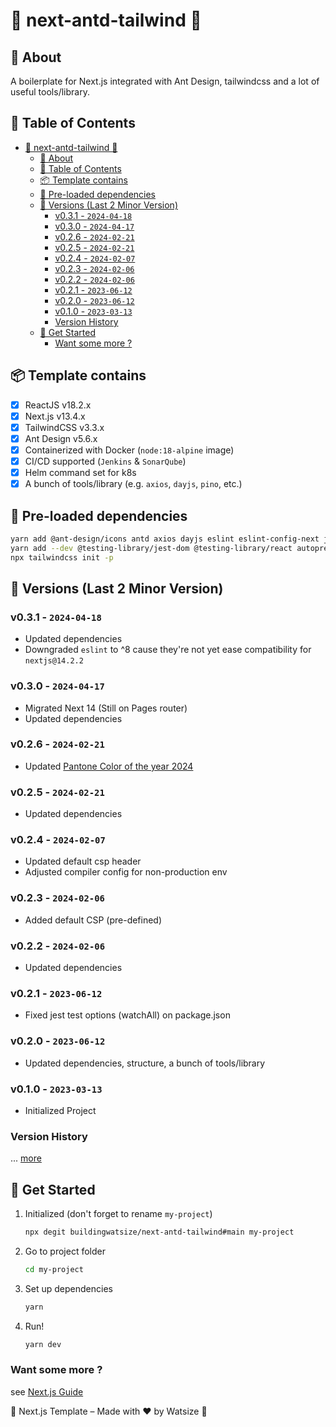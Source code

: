 # 🔺 next-antd-tailwind 🔺

## 📘 About

A boilerplate for Next.js integrated with Ant Design, tailwindcss and a lot of useful tools/library.

## 📝 Table of Contents

- [🔺 next-antd-tailwind 🔺](#-next-antd-tailwind-)
  - [📘 About](#-about)
  - [📝 Table of Contents](#-table-of-contents)
  - [📦 Template contains](#-template-contains)
  - [💎 Pre-loaded dependencies](#-pre-loaded-dependencies)
  - [📝 Versions (Last 2 Minor Version)](#-versions-last-2-minor-version)
    - [v0.3.1 - `2024-04-18`](#v031---2024-04-18)
    - [v0.3.0 - `2024-04-17`](#v030---2024-04-17)
    - [v0.2.6 - `2024-02-21`](#v026---2024-02-21)
    - [v0.2.5 - `2024-02-21`](#v025---2024-02-21)
    - [v0.2.4 - `2024-02-07`](#v024---2024-02-07)
    - [v0.2.3 - `2024-02-06`](#v023---2024-02-06)
    - [v0.2.2 - `2024-02-06`](#v022---2024-02-06)
    - [v0.2.1 - `2023-06-12`](#v021---2023-06-12)
    - [v0.2.0 - `2023-06-12`](#v020---2023-06-12)
    - [v0.1.0 - `2023-03-13`](#v010---2023-03-13)
    - [Version History](#version-history)
  - [📌 Get Started](#-get-started)
    - [Want some more ?](#want-some-more-)

## 📦 Template contains

- [x] ReactJS v18.2.x
- [x] Next.js v13.4.x
- [x] TailwindCSS v3.3.x
- [x] Ant Design v5.6.x
- [x] Containerized with Docker (`node:18-alpine` image)
- [x] CI/CD supported (`Jenkins` & `SonarQube`)
- [x] Helm command set for k8s
- [x] A bunch of tools/library (e.g. `axios`, `dayjs`, `pino`, etc.)

## 💎 Pre-loaded dependencies

```bash
yarn add @ant-design/icons antd axios dayjs eslint eslint-config-next js-base64 js-cookie lodash pino react-loading-randomizable
yarn add --dev @testing-library/jest-dom @testing-library/react autoprefixer jest jest-environment-jsdom postcss tailwindcss
npx tailwindcss init -p
```

## 📝 Versions (Last 2 Minor Version)

### v0.3.1 - `2024-04-18`

- Updated dependencies 
- Downgraded `eslint` to ^8 cause they're not yet ease compatibility for `nextjs@14.2.2`

### v0.3.0 - `2024-04-17`

- Migrated Next 14 (Still on Pages router)
- Updated dependencies 

### v0.2.6 - `2024-02-21`

- Updated [Pantone Color of the year 2024](https://www.pantone.com/color-of-the-year/2024)

### v0.2.5 - `2024-02-21`

- Updated dependencies

### v0.2.4 - `2024-02-07`

- Updated default csp header
- Adjusted compiler config for non-production env

### v0.2.3 - `2024-02-06`

- Added default CSP (pre-defined)

### v0.2.2 - `2024-02-06`

- Updated dependencies

### v0.2.1 - `2023-06-12`

- Fixed jest test options (watchAll) on package.json

### v0.2.0 - `2023-06-12`

- Updated dependencies, structure, a bunch of tools/library

### v0.1.0 - `2023-03-13`

- Initialized Project

### Version History

... [more](./CHANGELOG.md)

## 📌 Get Started

1. Initialized (don't forget to rename `my-project`)

    ```bash
    npx degit buildingwatsize/next-antd-tailwind#main my-project
    ```

2. Go to project folder

    ```bash
    cd my-project
    ```

3. Set up dependencies

    ```bash
    yarn
    ```

4. Run!

    ```bash
    yarn dev
    ```

### Want some more ?

see [Next.js Guide](https://nextjs.org/docs)

🌈 Next.js Template – Made with ❤️ by Watsize 🌈
